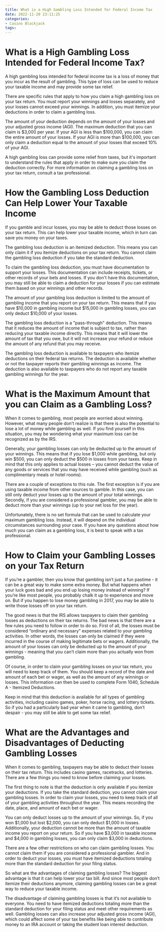 ```yaml
---
title: What is a High Gambling Loss Intended for Federal Income Tax
date: 2022-11-20 23:11:25
categories:
- Casino Blackjack
tags:
---
```



#  What is a High Gambling Loss Intended for Federal Income Tax?

A high gambling loss intended for federal income tax is a loss of money that you incur as the result of gambling. This type of loss can be used to reduce your taxable income and may provide some tax relief.

There are specific rules that apply to how you claim a high gambling loss on your tax return. You must report your winnings and losses separately, and your losses cannot exceed your winnings. In addition, you must itemize your deductions in order to claim a gambling loss.

The amount of your deduction depends on the amount of your losses and your adjusted gross income (AGI). The maximum deduction that you can claim is $3,000 per year. If your AGI is less than $100,000, you can claim the entire amount of your losses. If your AGI is more than $100,000, you can only claim a deduction equal to the amount of your losses that exceed 10% of your AGI.

A high gambling loss can provide some relief from taxes, but it's important to understand the rules that apply in order to make sure you claim the deduction correctly. For more information on claiming a gambling loss on your tax return, consult a tax professional.

#  How the Gambling Loss Deduction Can Help Lower Your Taxable Income

If you gamble and incur losses, you may be able to deduct those losses on your tax return. This can help lower your taxable income, which in turn can save you money on your taxes.

The gambling loss deduction is an itemized deduction. This means you can only claim it if you itemize deductions on your tax return. You cannot claim the gambling loss deduction if you take the standard deduction.

To claim the gambling loss deduction, you must have documentation to support your losses. This documentation can include receipts, tickets, or other records of your bets and losses. If you don't have this documentation, you may still be able to claim a deduction for your losses if you can estimate them based on your winnings and other records.

The amount of your gambling loss deduction is limited to the amount of gambling income that you report on your tax return. This means that if you have $10,000 in gambling income but $15,000 in gambling losses, you can only deduct $10,000 of your losses.

The gambling loss deduction is a "pass-through" deduction. This means that it reduces the amount of income that is subject to tax, rather than reducing your taxable income directly. This means that it will lower the amount of tax that you owe, but it will not increase your refund or reduce the amount of any refund that you may receive.

The gambling loss deduction is available to taxpayers who itemize deductions on their federal tax returns. The deduction is available whether or not the taxpayer reports their gambling winnings as income. The deduction is also available to taxpayers who do not report any taxable gambling winnings for the year.

#  What is the Maximum Amount that you can Claim as a Gambling Loss?

When it comes to gambling, most people are worried about winning. However, what many people don’t realize is that there is also the potential to lose a lot of money while gambling as well. If you find yourself in this situation, you may be wondering what your maximum loss can be recognized as by the IRS.

Generally, your gambling losses can only be deducted up to the amount of your winnings. This means that if you lose $1,000 while gambling, but only win $500, you can only deduct the $500 in losses from your taxes. Keep in mind that this only applies to actual losses – you cannot deduct the value of any goods or services that you may have received while gambling (such as complimentary meals or hotel rooms).

There are a couple of exceptions to this rule. The first exception is if you are using taxable income from other sources to gamble. In this case, you can still only deduct your losses up to the amount of your total winnings. Secondly, if you are considered a professional gambler, you may be able to deduct more than your winnings (up to your net loss for the year).

Unfortunately, there is no set formula that can be used to calculate your maximum gambling loss. Instead, it will depend on the individual circumstances surrounding your case. If you have any questions about how much you can claim as a gambling loss, it is best to speak with a tax professional.

#  How to Claim your Gambling Losses on your Tax Return

If you’re a gambler, then you know that gambling isn’t just a fun pastime - it can be a great way to make some extra money. But what happens when your luck goes bad and you end up losing money instead of winning? If you’re like most people, you probably chalk it up to experience and move on. But if you happen to lose money gambling in 2017, you may be able to write those losses off on your tax return.

The good news is that the IRS allows taxpayers to claim their gambling losses as deductions on their tax returns. The bad news is that there are a few rules you need to follow in order to do so. First of all, the losses must be considered “ordinary and necessary” expenses related to your gambling activities. In other words, the losses can only be claimed if they were incurred in the course of making legitimate bets or wagers. Additionally, the amount of your losses can only be deducted up to the amount of your winnings - meaning that you can’t claim more than you actually won from gambling.

Of course, in order to claim your gambling losses on your tax return, you will need to keep track of them. You should keep a record of the date and amount of each bet or wager, as well as the amount of any winnings or losses. This information can then be used to complete Form 1040, Schedule A - Itemized Deductions.

Keep in mind that this deduction is available for all types of gambling activities, including casino games, poker, horse racing, and lottery tickets. So if you had a particularly bad year when it came to gambling, don’t despair - you may still be able to get some tax relief.

#  What are the Advantages and Disadvantages of Deducting Gambling Losses

When it comes to gambling, taxpayers may be able to deduct their losses on their tax return. This includes casino games, racetracks, and lotteries. There are a few things you need to know before claiming your losses.

The first thing to note is that the deduction is only available if you itemize your deductions. If you take the standard deduction, you cannot claim your gambling losses. In order to claim your losses, you need to keep track of all of your gambling activities throughout the year. This means recording the date, place, and amount of each bet or wager.

You can only deduct losses up to the amount of your winnings. So, if you won $1,000 but lost $2,000, you can only deduct $1,000 in losses. Additionally, your deduction cannot be more than the amount of taxable income you report on your return. So if you have $3,000 in taxable income and $4,000 in gambling losses, you can only claim $3,000 in deductions.

There are a few other restrictions on who can claim gambling losses. You cannot claim them if you are considered a professional gambler. And in order to deduct your losses, you must have itemized deductions totaling more than the standard deduction for your filing status.

So what are the advantages of claiming gambling losses? The biggest advantage is that it can help lower your tax bill. And since most people don’t itemize their deductions anymore, claiming gambling losses can be a great way to reduce your taxable income.

The disadvantage of claiming gambling losses is that it’s not available to everyone. You need to have itemized deductions totaling more than the standard deduction for your filing status and meet other requirements as well. Gambling losses can also increase your adjusted gross income (AGI), which could affect some of your tax benefits like being able to contribute money to an IRA account or taking the student loan interest deduction.